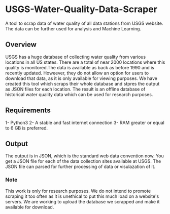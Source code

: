 # USGS-Water-Quality-Data-Scraper
A tool to scrap data of water quality of all data stations from USGS website. The data can be further used for analysis and Machine Learning.

## Overview
USGS has a huge database of collecting water quality from various locations in all US states. There are a total of near 2000 locations where this quality is monitored.The data is available as back as before 1990 and is recently updated. 
Howeever, they do not allow an option for users to download that data, as it is only available for viewing purposes.
We have created this tool which scraps their whole database  and stpres the output as JSON files for each location.
The result is an offline database of historical water quality data which can be used for research purposes.

## Requirements
1- Python3
2- A stable and fast internet connection
3- RAM greater or equal to 6 GB is preferred.

## Output
The output is in JSON, which is the standard web data convention now. You get a JSON file for each of the data collection sites available at USGS. The JSON file can parsed for further processing of data or visulazation of it.

### Note
This work is only for research purposes. We do not intend to promote scraping it too often as it is unethical to put this much load on a website's servers. We are working to upload the database we scrapped and make it available for download.
